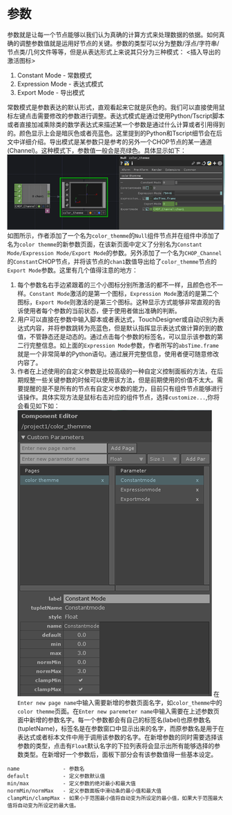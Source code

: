 # 参数

参数就是让每一个节点能够以我们认为真确的计算方式来处理数据的依据。如何真确的调整参数值就是运用好节点的关键。参数的类型可以分为整数/浮点/字符串/节点类/几何文件等等，但是从表达形式上来说其只分为三种模式：
<插入导出的激活图标>

1. Constant Mode - 常数模式
2. Expression Mode - 表达式模式
3. Export Mode - 导出模式

常数模式是参数表达的默认形式，直观看起来它就是灰色的。我们可以直接使用鼠标左键点击需要修改的参数进行调整。表达式模式是通过使用Python/Tscript脚本或者直接加减乘除类的数学表达式来描述某一个参数是通过什么计算或者引用得到的。颜色显示上会是暗灰色或者亮蓝色。这里提到的Python和Tscript细节会在后文中详细介绍。导出模式是某参数只是参考的另外一个CHOP节点的某一通道(Channel)。这种模式下，参数值一般会是亮绿色。具体显示如下：
![](images/Chapter2/ParColorThemme.png)
如图所示，作者添加了一个名为`color_themme`的`Null`组件节点并在组件中添加了名为`color themme`的新参数页面，在该新页面中定义了分别名为`Constant Mode/Expression Mode/Export Mode`的参数。另外添加了一个名为`CHOP_Channel`的`Constant`CHOP节点，并将该节点的`chan1`数值导出给了`color_themme`节点的`Export Mode`参数。这里有几个值得注意的地方：
1. 每个参数名右手边紧跟着的三个小图标分别所激活的都不一样，且颜色也不一样。`Constant Mode`激活的是第一个图标，`Expression Mode`激活的是第二个图标，`Export Mode`则激活的是第三个图标。这种显示方式能够非常直观的告诉使用者每个参数的当前状态，便于使用者做出准确的判断。
2. 用户可以直接在参数中输入脚本或者表达式，TouchDesigner或自动识别为表达式内容，并将参数跳转为亮蓝色，但是默认指挥显示表达式做计算的到的数值，不管静态还是动态的。通过点击每个参数的标签名，可以显示该参数的第二行完整信息。如上面的`Expression Mode`参数，作者所写的`absTime.frame`就是一个非常简单的Python语句。通过展开完整信息，使用者便可随意修改内容了。
3. 作者在上述使用的自定义参数是比较高级的一种自定义控制面板的方法，在后期规整一些关键参数的时候可以使用该方法，但是前期使用的价值不太大。需要提醒的是不是所有的节点有自定义参数的能力，目前只有组件节点能够进行该操作。具体实现方法是鼠标右击对应的组件节点，选择`customize...`,你将会看见如下如：
![](ParCustomize.png)
在`Enter new page name`中输入需要新增的参数页面名字，如`color_themme`中的`color themme`页面。在`Enter new paremeter name`中输入需要在上述参数页面中新增的参数名字。每一个参数都会有自己的标签名(label)也原参数名(tupletName)，标签名是在参数窗口中显示出来的名字，而原参数名是用于在表达式或者标本文件中用于调用该参数的名字。在新增参数的同时需要选择该参数的类型，点击有`Float`默认名字的下拉列表将会显示出所有能够选择的参数类型。在新增好一个参数后，面板下部分会有该参数值得一些基本设定。
```
name              - 参数名
default           - 定义参数默认值
min/max           - 定义参数的绝对最小和最大值
normMin/normMax   - 定义参数面板中滑动条的最小值和最大值
clampMin/clampMax - 如果小于范围最小值将自动变为所设定的最小值，如果大于范围最大值将自动变为所设定的最大值。
```